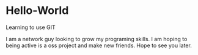 # Hello-World
Learning to use GIT

I am a network guy looking to grow my programing skills. I am hoping to being active is a oss project and make new friends. Hope to see you later.
